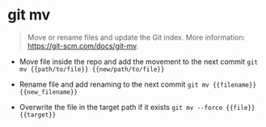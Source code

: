 # git mv
> Move or rename files and update the Git index.
> More information: <https://git-scm.com/docs/git-mv>.

- Move file inside the repo and add the movement to the next commit
`git mv {{path/to/file}} {{new/path/to/file}}`

- Rename file and add renaming to the next commit
`git mv {{filename}} {{new_filename}}`

- Overwrite the file in the target path if it exists
`git mv --force {{file}} {{target}}`
